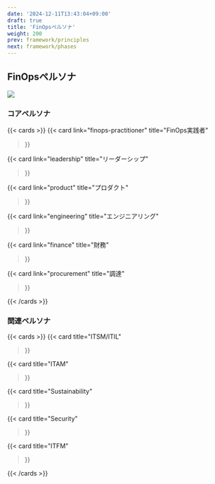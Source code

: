 ```yaml
---
date: '2024-12-11T13:43:04+09:00'
draft: true
title: 'FinOpsペルソナ'
weight: 200
prev: framework/principles
next: framework/phases
---
```


## FinOpsペルソナ

![](https://www.finops.org/wp-content/uploads/2024/03/Persona-Graphic.svg)

### コアペルソナ

{{< cards >}}
  {{< card
        link="finops-practitioner"
        title="FinOps実践者"
  >}}

  {{< card
        link="leadership"
        title="リーダーシップ"
  >}}

  {{< card
        link="product"
        title="プロダクト"
  >}}

  {{< card
        link="engineering"
        title="エンジニアリング"
  >}}

  {{< card
        link="finance"
        title="財務"
  >}}

  {{< card
        link="procurement"
        title="調達"
  >}}

{{< /cards >}}

### 関連ペルソナ

{{< cards >}}
  {{< card
        title="ITSM/ITIL"
  >}}

  {{< card
        title="ITAM"
  >}}

  {{< card
        title="Sustainability"
  >}}

  {{< card
        title="Security"
  >}}

  {{< card
        title="ITFM"
  >}}

{{< /cards >}}
